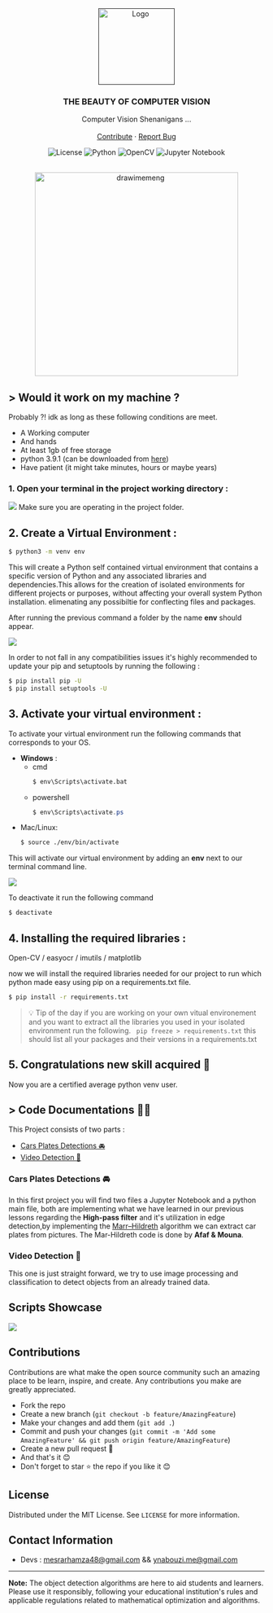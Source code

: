 <div align="center" id="top">
  <a href="">
    <img src="./assets/OpenCV_logo_no_text.png" alt="Logo" width="150px">
  </a>

  <h3 align="center">THE BEAUTY OF COMPUTER VISION
</h3>

  <p align="center">
    Computer Vision Shenanigans ...
    <br />
    <br />
    <a href="#contribute">Contribute</a>
    ·
    <a href="https://github.com/NBGamer99/VisionOrdinateur/issues">Report Bug</a>
  </p>

  ![License](https://camo.githubusercontent.com/3dbcfa4997505c80ef928681b291d33ecfac2dabf563eb742bb3e269a5af909c/68747470733a2f2f696d672e736869656c64732e696f2f6769746875622f6c6963656e73652f496c65726961796f2f6d61726b646f776e2d6261646765733f7374796c653d666f722d7468652d6261646765)
  ![Python](https://img.shields.io/badge/Python-FFD43B?style=for-the-badge&logo=python&logoColor=blue)
  ![OpenCV](https://img.shields.io/badge/OpenCV-27338e?style=for-the-badge&logo=OpenCV&logoColor=white)
  ![Jupyter Notebook](https://img.shields.io/badge/jupyter-%23FA0F00.svg?style=for-the-badge&logo=jupyter&logoColor=white)

</div>



<br>
<center>

  <img src="./assets/meme.png" alt="drawimemeng" width="400"/>
</center>

<!-- omit in toc -->
## > Would it work on my machine ?

Probably ?! idk as long as these following conditions are meet.
  * A Working computer
  * And hands
  * At least 1gb of free storage
  * python 3.9.1 (can be downloaded from [here](https://www.python.org/downloads/release/python-391/))
  * Have patient (it might take minutes, hours or maybe years)


<!-- omit in toc -->
### 1. Open your terminal in the project working directory :
![](./assets/Screen%20Shot%202022-12-08%20at%2011.59.28%20PM.png)
Make sure you are operating in the project folder.

<!-- omit in toc -->
## 2. Create a Virtual Environment :

```bash
$ python3 -m venv env
```
This will create a Python self contained virtual environment that contains a specific version of Python and any associated libraries and dependencies.This allows for the creation of isolated environments for different projects or purposes, without affecting your overall system Python installation. elimenating any possibiltie for conflecting files and packages.

After running the previous command a folder by the name **env** should appear.

![](./assets/Screen%20Shot%202022-12-09%20at%2012.00.49%20AM.png)

In order to not fall in any compatibilities issues it's highly recommended to update your pip and setuptools by running the following :

```bash
$ pip install pip -U
$ pip install setuptools -U
```

<!-- omit in toc -->
## 3. Activate your virtual environment :

To activate your virtual environment run the following commands that corresponds to your OS.
- **Windows** :
  - cmd
	```cmd
	$ env\Scripts\activate.bat
	```
  - powershell
	```powershell
	$ env\Scripts\activate.ps
	```
- Mac/Linux:
	```bash
	$ source ./env/bin/activate
	```
This will activate our virtual environment by adding an **env** next to our terminal command line.

![](./assets/Screen%20Shot%202022-12-09%20at%2012.00.49%20AM.png)

To deactivate it run the following command

```bash
$ deactivate
```

<!-- omit in toc -->
## 4. Installing the required libraries :

Open-CV / easyocr / imutils / matplotlib

now we will install the required libraries needed for our project to run which python made easy using pip on a requirements.txt file.

```bash
$ pip install -r requirements.txt
```

> 💡 Tip of the day
> if you are working on your own vitual environement and you want to extract all the libraries you used in your isolated environment run the following.
> ``` pip freeze > requirements.txt```
> this should list all your packages and their versions in a requirements.txt

<!-- omit in toc -->
## 5. Congratulations new skill acquired 🥳

<!-- <div style="color:white;"><a style="text-decoration: none !important;color:white;">https://www.youtube.com/watch?v=dQw4w9WgXcQ</a></div> -->
Now you are a certified average python venv user.

<!-- omit in toc -->
## > Code Documentations 👨‍💻
This Project consists of two parts :

- [Cars Plates Detections 🚘](#cars-plates-detections-)
- [Video Detection 🤖](#video-detection-)

### Cars Plates Detections 🚘

In this first project you will find two files a Jupyter Notebook and a python main file, both are implementing what we have learned in our previous lessons regarding the **High-pass filter** and it's utilization in edge detection,by implementing the [Marr–Hildreth](https://en.wikipedia.org/wiki/Marr%E2%80%93Hildreth_algorithm) algorithm we can extract car plates from pictures.
The Mar-Hildreth code is done by **Afaf & Mouna**.

### Video Detection 🤖

This one is just straight forward, we try to use image processing and classification to detect objects from an already trained data.

## Scripts Showcase

![](./assets/Showcase.gif)


<h2 id="contribute">Contributions</h2>

Contributions are what make the open source community such an amazing place to be learn, inspire, and create. Any contributions you make are greatly appreciated.

- Fork the repo
- Create a new branch (`git checkout -b feature/AmazingFeature`)
- Make your changes and add them (`git add .`)
- Commit and push your changes (`git commit -m 'Add some AmazingFeature' && git push origin feature/AmazingFeature`)
- Create a new pull request 🤩
- And that's it 😊
- Don't forget to star ⭐ the repo if you like it 😊

## License

Distributed under the MIT License. See `LICENSE` for more information.

## Contact Information

- Devs : mesrarhamza48@gmail.com && ynabouzi.me@gmail.com
---
**Note:** The object detection algorithms are here to aid students and learners. Please use it responsibly, following your educational institution's rules and applicable regulations related to mathematical optimization and algorithms.
